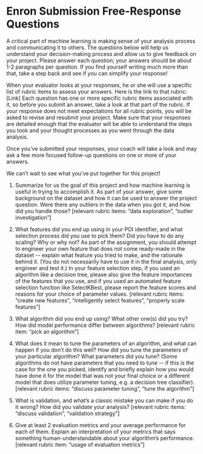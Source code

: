 # Enron Submission Free-Response Questions

A critical part of machine learning is making sense of your analysis process and
communicating it to others. The questions below will help us understand your
decision-making process and allow us to give feedback on your project. Please
answer each question; your answers should be about 1-2 paragraphs per question.
If you find yourself writing much more than that, take a step back and see if
you can simplify your response!

When your evaluator looks at your responses, he or she will use a specific list
of rubric items to assess your answers. Here is the link to that rubric: [Link]
Each question has one or more specific rubric items associated with it, so
before you submit an answer, take a look at that part of the rubric. If your
response does not meet expectations for all rubric points, you will be asked to
revise and resubmit your project. Make sure that your responses are detailed
enough that the evaluator will be able to understand the steps you took and your
thought processes as you went through the data analysis.

Once you’ve submitted your responses, your coach will take a look and may ask a
few more focused follow-up questions on one or more of your answers.  

We can’t wait to see what you’ve put together for this project!

1. Summarize for us the goal of this project and how machine learning is useful
   in trying to accomplish it. As part of your answer, give some background on
   the dataset and how it can be used to answer the project question. Were there
   any outliers in the data when you got it, and how did you handle those?
   [relevant rubric items: “data exploration”, “outlier investigation”] 

2. What features did you end up using in your POI identifier, and what selection
   process did you use to pick them? Did you have to do any scaling? Why or why
   not? As part of the assignment, you should attempt to engineer your own
   feature that does not come ready-made in the dataset -- explain what feature
   you tried to make, and the rationale behind it. (You do not necessarily have
   to use it in the final analysis, only engineer and test it.) In your feature
   selection step, if you used an algorithm like a decision tree, please also
   give the feature importances of the features that you use, and if you used an
   automated feature selection function like SelectKBest, please report the
   feature scores and reasons for your choice of parameter values.  [relevant
   rubric items: “create new features”, “intelligently select features”,
   “properly scale features”]

3. What algorithm did you end up using? What other one(s) did you try? How did
   model performance differ between algorithms?  [relevant rubric item: “pick an
   algorithm”]

4. What does it mean to tune the parameters of an algorithm, and what can happen
   if you don’t do this well?  How did you tune the parameters of your
   particular algorithm? What parameters did you tune? (Some algorithms do not
   have parameters that you need to tune -- if this is the case for the one you
   picked, identify and briefly explain how you would have done it for the model
   that was not your final choice or a different model that does utilize
   parameter tuning, e.g. a decision tree classifier).  [relevant rubric items:
   “discuss parameter tuning”, “tune the algorithm”]

5. What is validation, and what’s a classic mistake you can make if you do it
   wrong? How did you validate your analysis?  [relevant rubric items: “discuss
   validation”, “validation strategy”]

6. Give at least 2 evaluation metrics and your average performance for each of
   them.  Explain an interpretation of your metrics that says something
   human-understandable about your algorithm’s performance. [relevant rubric
   item: “usage of evaluation metrics”]

